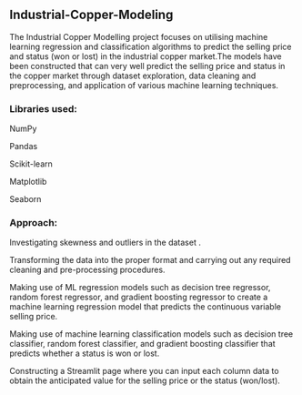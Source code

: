 ## Industrial-Copper-Modeling

The Industrial Copper Modelling project focuses on utilising machine learning regression and classification algorithms to predict the selling price and status (won or lost) in the industrial copper market.The models have been constructed that can very well predict the selling price and status in the copper market through dataset exploration, data cleaning and preprocessing, and application of various machine learning techniques.

### Libraries used:

NumPy 

Pandas

Scikit-learn

Matplotlib

Seaborn

### Approach:

Investigating skewness and outliers in the dataset .

Transforming the data into the proper format and carrying out any required cleaning and pre-processing procedures.

Making use of ML regression models such as decision tree regressor, random forest regressor, and gradient boosting regressor to create a machine learning regression model that predicts the continuous variable selling price.

Making use of machine learning classification models such as decision tree classifier, random forest classifier, and gradient boosting classifier that predicts whether a status is won or lost.

Constructing a Streamlit page where you can input each column data to obtain the anticipated value for the selling price or the status (won/lost).
